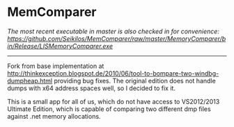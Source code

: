 MemComparer
===========


*The most recent executable in master is also checked in for convenience: https://github.com/Seikilos/MemComparer/raw/master/MemoryComparer/bin/Release/LISMemoryComparer.exe*

---------

Fork from base implementation at http://thinkexception.blogspot.de/2010/06/tool-to-bompare-two-windbg-dumpheap.html providing bug fixes. The original edition does not handle dumps with x64 address spaces well, so I decided to fix it.

This is a small app for all of us, which do not have access to VS2012/2013 Ultimate Edition, which is capable of comparing two different dmp files against .net memory allocations.
